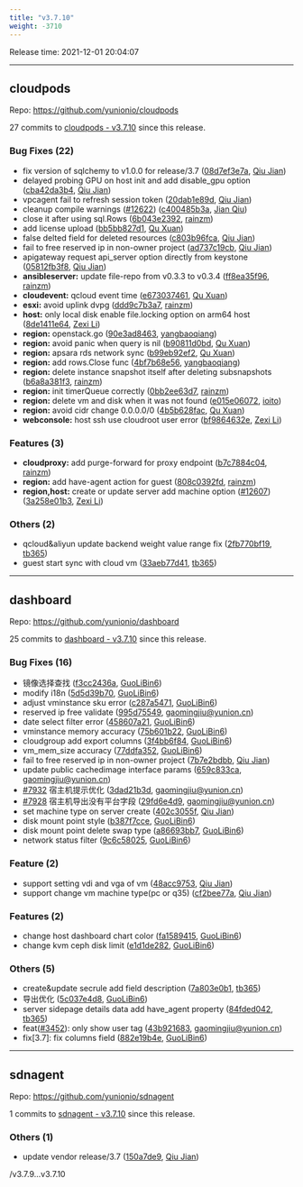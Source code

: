 ```yaml
---
title: "v3.7.10"
weight: -3710
---
```


Release time: 2021-12-01 20:04:07

-----

## cloudpods

Repo: https://github.com/yunionio/cloudpods

27 commits to [cloudpods - v3.7.10] since this release.

### Bug Fixes (22)
- fix version of sqlchemy to v1.0.0 for release/3.7 ([08d7ef3e7a](https://github.com/yunionio/cloudpods/commit/08d7ef3e7a651ba8f30512b4ea5e27d8abe846fc), [Qiu Jian](mailto:qiujian@yunionyun.com))
- delayed probing GPU on host init and add disable_gpu option ([cba42da3b4](https://github.com/yunionio/cloudpods/commit/cba42da3b4bd3f3c0085bcfcdcf3a46d8cda172b), [Qiu Jian](mailto:qiujian@yunionyun.com))
- vpcagent fail to refresh session token ([20dab1e89d](https://github.com/yunionio/cloudpods/commit/20dab1e89d618405188c1034a66ebef9036d7db6), [Qiu Jian](mailto:qiujian@yunionyun.com))
- cleanup compile warnings ([#12622](https://github.com/yunionio/cloudpods/issues/12622)) ([c400485b3a](https://github.com/yunionio/cloudpods/commit/c400485b3a11bed1a5844f94577451adc591b396), [Jian Qiu](mailto:swordqiu@gmail.com))
- close it after using sql.Rows ([6b043e2392](https://github.com/yunionio/cloudpods/commit/6b043e23921b6fefd5e443ec1077649d64a60992), [rainzm](mailto:mjoycarry@gmail.com))
- add license upload ([bb5bb827d1](https://github.com/yunionio/cloudpods/commit/bb5bb827d12f791272e3a3d2b92eec0eea97249d), [Qu Xuan](mailto:quxuan@yunionyun.com))
- false delted field for deleted resources ([c803b96fca](https://github.com/yunionio/cloudpods/commit/c803b96fca76732d297c0a5e6cf42d4bd11e2f5e), [Qiu Jian](mailto:qiujian@yunionyun.com))
- fail to free reserved ip in non-owner project ([ad737c19cb](https://github.com/yunionio/cloudpods/commit/ad737c19cbcc31b720d51d3252383163175f1c58), [Qiu Jian](mailto:qiujian@yunionyun.com))
- apigateway request api_server option directly from keystone ([05812fb3f8](https://github.com/yunionio/cloudpods/commit/05812fb3f8309e5df22f568347800007323a99de), [Qiu Jian](mailto:qiujian@yunionyun.com))
- **ansibleserver:** update file-repo from v0.3.3 to v0.3.4 ([ff8ea35f96](https://github.com/yunionio/cloudpods/commit/ff8ea35f96415c808e8d0d812b2080204efdef4e), [rainzm](mailto:mjoycarry@gmail.com))
- **cloudevent:** qcloud event time ([e673037461](https://github.com/yunionio/cloudpods/commit/e6730374616e53e576f7213cf1fed19756072065), [Qu Xuan](mailto:quxuan@yunionyun.com))
- **esxi:** avoid uplink dvpg ([ddd9c7b3a7](https://github.com/yunionio/cloudpods/commit/ddd9c7b3a7fa8d216fa35eb26e7ba3179fa26315), [rainzm](mailto:mjoycarry@gmail.com))
- **host:** only local disk enable file.locking option on arm64 host ([8de1411e64](https://github.com/yunionio/cloudpods/commit/8de1411e6404b86538e32b92014feb9514bed77d), [Zexi Li](mailto:zexi.li@icloud.com))
- **region:** openstack.go ([90e3ad8463](https://github.com/yunionio/cloudpods/commit/90e3ad8463fdebdb530886ed551a5758aaa3df00), [yangbaoqiang](mailto:ybq2888@163.com))
- **region:** avoid panic when query is nil ([b90811d0bd](https://github.com/yunionio/cloudpods/commit/b90811d0bdf483f4fbbf936dce56dcc65d87d984), [Qu Xuan](mailto:quxuan@yunionyun.com))
- **region:** apsara rds network sync ([b99eb92ef2](https://github.com/yunionio/cloudpods/commit/b99eb92ef2a336b4180bfbd33397847dde1e89af), [Qu Xuan](mailto:quxuan@yunionyun.com))
- **region:** add rows.Close func ([4bf7b68e56](https://github.com/yunionio/cloudpods/commit/4bf7b68e56fdfe985a3f20c767fda6a23d923c74), [yangbaoqiang](mailto:ybq2888@163.com))
- **region:** delete instance snapshot itself after deleting subsnapshots ([b6a8a381f3](https://github.com/yunionio/cloudpods/commit/b6a8a381f318d3bef9cd1a73e5275812f6f1e58d), [rainzm](mailto:mjoycarry@gmail.com))
- **region:** init timerQueue correctly ([0bb2ee63d7](https://github.com/yunionio/cloudpods/commit/0bb2ee63d789b1b25bdcef7c67ce72c8586b44c2), [rainzm](mailto:mjoycarry@gmail.com))
- **region:** delete vm and disk when it was not found ([e015e06072](https://github.com/yunionio/cloudpods/commit/e015e0607207d82943d4aa569f4eb6e3c7e6ec0f), [ioito](mailto:quxuan@yunion.cn))
- **region:** avoid cidr change 0.0.0.0/0 ([4b5b628fac](https://github.com/yunionio/cloudpods/commit/4b5b628fac72abe11edef605426ee106c8f2df07), [Qu Xuan](mailto:quxuan@yunionyun.com))
- **webconsole:** host ssh use cloudroot user error ([bf9864632e](https://github.com/yunionio/cloudpods/commit/bf9864632e6ecd60edc89be79d8c5e747f73a9f4), [Zexi Li](mailto:zexi.li@icloud.com))

### Features (3)
- **cloudproxy:** add purge-forward for proxy endpoint ([b7c7884c04](https://github.com/yunionio/cloudpods/commit/b7c7884c043b829864aae13067138b09ff3e8ec5), [rainzm](mailto:mjoycarry@gmail.com))
- **region:** add have-agent action for guest ([808c0392fd](https://github.com/yunionio/cloudpods/commit/808c0392fde1788e24dd2b5ceaf8d3492e8f39fe), [rainzm](mailto:mjoycarry@gmail.com))
- **region,host:** create or update server add machine option ([#12607](https://github.com/yunionio/cloudpods/issues/12607)) ([3a258e01b3](https://github.com/yunionio/cloudpods/commit/3a258e01b3fce7e7bb11eb4bac9a17b88fe922eb), [Zexi Li](mailto:zexi.li@icloud.com))

### Others (2)
- qcloud&aliyun update backend weight value range fix ([2fb770bf19](https://github.com/yunionio/cloudpods/commit/2fb770bf19d464c40bf520c54b8a12ab55a3a68e), [tb365](mailto:tangbin@yunion.cn))
- guest start sync with cloud vm ([33aeb77d41](https://github.com/yunionio/cloudpods/commit/33aeb77d4159138a453c03e9fded2cac7535f12d), [tb365](mailto:tangbin@yunion.cn))

[cloudpods - v3.7.10]: https://github.com/yunionio/cloudpods/compare/v3.7.9...v3.7.10
-----

## dashboard

Repo: https://github.com/yunionio/dashboard

25 commits to [dashboard - v3.7.10] since this release.

### Bug Fixes (16)
- 镜像选择查找 ([f3cc2436a](https://github.com/yunionio/dashboard/commit/f3cc2436a8874717c88b48579bba1d5a23b19627), [GuoLiBin6](mailto:782518577@qq.com))
- modify i18n ([5d5d39b70](https://github.com/yunionio/dashboard/commit/5d5d39b70a5872fb40f5a0daf44a77e91061105a), [GuoLiBin6](mailto:782518577@qq.com))
- adjust vminstance sku error ([c287a5471](https://github.com/yunionio/dashboard/commit/c287a547187a145339b357857f1d2ac8f376e262), [GuoLiBin6](mailto:782518577@qq.com))
- reserved ip free validate ([995d75549](https://github.com/yunionio/dashboard/commit/995d7554936b307e4b298b92a85843202ae257a5), [gaomingjiu@yunion.cn](mailto:gaomingjiu@yunion.cn))
- date select filter error ([458607a21](https://github.com/yunionio/dashboard/commit/458607a21319672ba8fcb9f6d65001b38a2d72a1), [GuoLiBin6](mailto:782518577@qq.com))
- vminstance memory accuracy ([75b601b22](https://github.com/yunionio/dashboard/commit/75b601b22c9ebab9e89d52a0ad6f6be510d9a9b3), [GuoLiBin6](mailto:782518577@qq.com))
- cloudgroup add export columns ([3f4bb6f84](https://github.com/yunionio/dashboard/commit/3f4bb6f841a189246c2259cdcd509485401496ec), [GuoLiBin6](mailto:782518577@qq.com))
- vm_mem_size accuracy ([77ddfa352](https://github.com/yunionio/dashboard/commit/77ddfa352f9a305d7a77836ade78819995568534), [GuoLiBin6](mailto:782518577@qq.com))
- fail to free reserved ip in non-owner project ([7b7e2bdbb](https://github.com/yunionio/dashboard/commit/7b7e2bdbb086bd6c14f6c9cddd198f96a1bb8c99), [Qiu Jian](mailto:qiujian@yunionyun.com))
- update public cachedimage interface params ([659c833ca](https://github.com/yunionio/dashboard/commit/659c833ca77bd012640f7f109ba64d861298cd8c), [gaomingjiu@yunion.cn](mailto:gaomingjiu@yunion.cn))
- [#7932](https://github.com/yunionio/dashboard/issues/7932) 宿主机提示优化 ([3dad21b3d](https://github.com/yunionio/dashboard/commit/3dad21b3ddeff63af7c1e1133314dade397cc8ef), [gaomingjiu@yunion.cn](mailto:gaomingjiu@yunion.cn))
- [#7928](https://github.com/yunionio/dashboard/issues/7928) 宿主机导出没有平台字段 ([29fd6e4d9](https://github.com/yunionio/dashboard/commit/29fd6e4d92d8d908eb7785873eb5949f8c585e9f), [gaomingjiu@yunion.cn](mailto:gaomingjiu@yunion.cn))
- set machine type on server create ([402c3055f](https://github.com/yunionio/dashboard/commit/402c3055f90065dbc6b30bb3dc063d7990000c3e), [Qiu Jian](mailto:qiujian@yunionyun.com))
- disk mount point style ([b387f7cce](https://github.com/yunionio/dashboard/commit/b387f7cce59ebc4b3df8379aec4035b2b5a81345), [GuoLiBin6](mailto:782518577@qq.com))
- disk mount point delete swap type ([a86693bb7](https://github.com/yunionio/dashboard/commit/a86693bb797035bbc51fd6df7b5b7dcdd6d7db09), [GuoLiBin6](mailto:782518577@qq.com))
- network status filter ([9c6c58025](https://github.com/yunionio/dashboard/commit/9c6c580257f2b37e2b1285088dae363b5c5fdf61), [GuoLiBin6](mailto:782518577@qq.com))

### Feature (2)
- support setting vdi and vga of vm ([48acc9753](https://github.com/yunionio/dashboard/commit/48acc975340c9eace2bdf8099f7cd2e84705e66f), [Qiu Jian](mailto:qiujian@yunionyun.com))
- support change vm machine type(pc or q35) ([cf2bee77a](https://github.com/yunionio/dashboard/commit/cf2bee77a73d73181a9e5a5aab4433810f42b1e3), [Qiu Jian](mailto:qiujian@yunionyun.com))

### Features (2)
- change host dashboard chart color ([fa1589415](https://github.com/yunionio/dashboard/commit/fa158941505e988a14dd5f12d98cd39455f0281b), [GuoLiBin6](mailto:782518577@qq.com))
- change kvm ceph disk limit ([e1d1de282](https://github.com/yunionio/dashboard/commit/e1d1de282852fbdf372e4fbb4002af01402ad348), [GuoLiBin6](mailto:782518577@qq.com))

### Others (5)
- create&update secrule add field description ([7a803e0b1](https://github.com/yunionio/dashboard/commit/7a803e0b1fc351c6f246afc13cdca3bd44ecedb4), [tb365](mailto:tangbin@yunion.cn))
- 导出优化 ([5c037e4d8](https://github.com/yunionio/dashboard/commit/5c037e4d8bc68dc8428f598493b6fa9a07c796de), [GuoLiBin6](mailto:782518577@qq.com))
- server sidepage details data add have_agent property ([84fded042](https://github.com/yunionio/dashboard/commit/84fded0420999b8ac9208fe45b6442ad1949ff26), [tb365](mailto:tangbin@yunion.cn))
- feat([#3452](https://github.com/yunionio/dashboard/issues/3452)): only show user tag ([43b921683](https://github.com/yunionio/dashboard/commit/43b921683e86d977c35875b791c78d4cd4df63a1), [gaomingjiu@yunion.cn](mailto:gaomingjiu@yunion.cn))
- fix[3.7]: fix columns field ([882e19b4e](https://github.com/yunionio/dashboard/commit/882e19b4e6bb261e4b05b82395e56853f5f785b8), [GuoLiBin6](mailto:782518577@qq.com))

[dashboard - v3.7.10]: https://github.com/yunionio/dashboard/compare/v3.7.9...v3.7.10
-----

## sdnagent

Repo: https://github.com/yunionio/sdnagent

1 commits to [sdnagent - v3.7.10] since this release.

### Others (1)
- update vendor release/3.7 ([150a7de9](https://github.com/yunionio/sdnagen/commit/150a7de9ebf9bb414022b19c8ce57194f2a90953), [Qiu Jian](mailto:qiujian@yunionyun.com))

[sdnagent - v3.7.10]: https://github.com/yunionio/sdnagent/compare/v3.7.9...v3.7.10
/v3.7.9...v3.7.10
